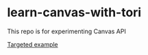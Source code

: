 # learn-canvas-with-tori
This repo is for experimenting Canvas API 

[Targeted example](http://hohohogroup.com/)
